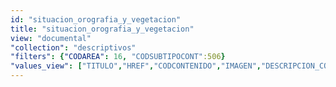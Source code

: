 ```yaml
---
id: "situacion_orografia_y_vegetacion"
title: "situacion_orografia_y_vegetacion"
view: "documental"
"collection": "descriptivos"
"filters": {"CODAREA": 16, "CODSUBTIPOCONT":506}
"values_view": ["TITULO","HREF","CODCONTENIDO","IMAGEN","DESCRIPCION_COMUN","TEXTO","RECURSOS","CONTENIDOS_RELACIONADOS"]
---
```

<app-tab-bar></app-tab-bar>
<app-paginator-browser >
    <div class="small-12 columns" ng-class="{'end': $last}" ng-repeat="card in elements()">
        <app-card-simple item="card" prefix="node.href"></app-card-simple>
    </div>
</app-paginator-browser>
---

